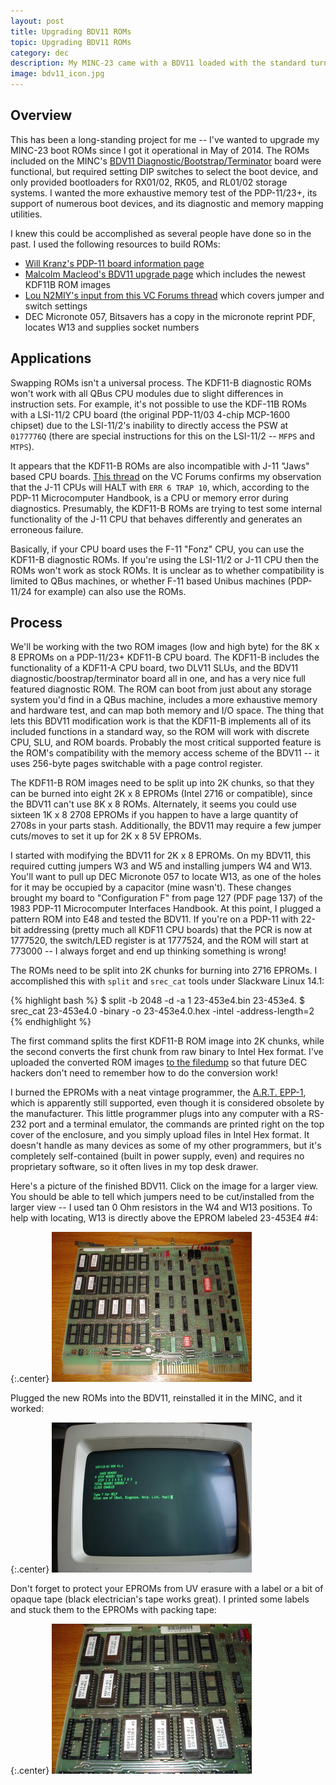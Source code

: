 ```yaml
---
layout: post
title: Upgrading BDV11 ROMs
topic: Upgrading BDV11 ROMs
category: dec
description: My MINC-23 came with a BDV11 loaded with the standard turnkey boot ROMs, which requires manually entering bootloaders for things like TU58 and MSCP boot. The BDV11 can be upgraded to more complete boot ROMs using images from a PDP-11/23+.
image: bdv11_icon.jpg
---
```


## Overview

This has been a long-standing project for me -- I've wanted to upgrade my MINC-23 boot ROMs since I got it operational in May of 2014. The ROMs included on the MINC's [BDV11 Diagnostic/Bootstrap/Terminator](http://www.willsworks.net/pdp11/BOARDS.HTM#BDV11) board were functional, but required setting DIP switches to select the boot device, and only provided bootloaders for RX01/02, RK05, and RL01/02 storage systems. I wanted the more exhaustive memory test of the PDP-11/23+, its support of numerous boot devices, and its diagnostic and memory mapping utilities.

I knew this could be accomplished as several people have done so in the past. I used the following resources to build ROMs:

* [Will Kranz's PDP-11 board information page](http://www.willsworks.net/pdp11/BOARDS.HTM)
* [Malcolm Macleod's BDV11 upgrade page](http://www.avitech.com.au/pdp-11-03/bdv11-rom-upgrade.html) which includes the newest KDF11B ROM images
* [Lou N2MIY's input from this VC Forums thread](http://www.vcfed.org/forum/showthread.php?24754-Qbus-Memory-cards&p=175462#post175462) which covers jumper and switch settings
* DEC Micronote 057, Bitsavers has a copy in the micronote reprint PDF, locates W13 and supplies socket numbers

## Applications

Swapping ROMs isn't a universal process. The KDF11-B diagnostic ROMs won't work with all QBus CPU modules due to slight differences in instruction sets. For example, it's not possible to use the KDF-11B ROMs with a LSI-11/2 CPU board (the original PDP-11/03 4-chip MCP-1600 chipset) due to the LSI-11/2's inability to directly access the PSW at `0177776Q` (there are special instructions for this on the LSI-11/2 -- `MFPS` and `MTPS`). 

It appears that the KDF11-B ROMs are also incompatible with J-11 "Jaws" based CPU boards. [This thread](http://www.vcfed.org/forum/showthread.php?51827-Another-BDV11-ROM-Upgrade&p=406866#post406866) on the VC Forums confirms my observation that the J-11 CPUs will HALT with `ERR 6 TRAP 10`, which, according to the PDP-11 Microcomputer Handbook, is a CPU or memory error during diagnostics. Presumably, the KDF11-B ROMs are trying to test some internal functionality of the J-11 CPU that behaves differently and generates an erroneous failure.

Basically, if your CPU board uses the F-11 "Fonz" CPU, you can use the KDF11-B diagnostic ROMs. If you're using the LSI-11/2 or J-11 CPU then the ROMs won't work as stock ROMs. It is unclear as to whether compatibility is limited to QBus machines, or whether F-11 based Unibus machines (PDP-11/24 for example) can also use the ROMs.

## Process

We'll be working with the two ROM images (low and high byte) for the 8K x 8 EPROMs on a PDP-11/23+ KDF11-B CPU board. The KDF11-B includes the functionality of a KDF11-A CPU board, two DLV11 SLUs, and the BDV11 diagnostic/boostrap/terminator board all in one, and has a very nice full featured diagnostic ROM. The ROM can boot from just about any storage system you'd find in a QBus machine, includes a more exhaustive memory and hardware test, and can map both memory and I/O space. The thing that lets this BDV11 modification work is that the KDF11-B implements all of its included functions in a standard way, so the ROM will work with discrete CPU, SLU, and ROM boards. Probably the most critical supported feature is the ROM's compatibility with the memory access scheme of the BDV11 -- it uses 256-byte pages switchable with a page control register.

The KDF11-B ROM images need to be split up into 2K chunks, so that they can be burned into eight 2K x 8 EPROMs (Intel 2716 or compatible), since the BDV11 can't use 8K x 8 ROMs. Alternately, it seems you could use sixteen 1K x 8 2708 EPROMs if you happen to have a large quantity of 2708s in your parts stash. Additionally, the BDV11 may require a few jumper cuts/moves to set it up for 2K x 8 5V EPROMs.

I started with modifying the BDV11 for 2K x 8 EPROMs. On my BDV11, this required cutting jumpers W3 and W5 and installing jumpers W4 and W13. You'll want to pull up DEC Micronote 057 to locate W13, as one of the holes for it may be occupied by a capacitor (mine wasn't). These changes brought my board to "Configuration F" from page 127 (PDF page 137) of the 1983 PDP-11 Microcomputer Interfaces Handbook. At this point, I plugged a pattern ROM into E48 and tested the BDV11. If you're on a PDP-11 with 22-bit addressing (pretty much all KDF11 CPU boards) that the PCR is now at 1777520, the switch/LED register is at 1777524, and the ROM will start at 773000 -- I always forget and end up thinking something is wrong!

The ROMs need to be split into 2K chunks for burning into 2716 EPROMs. I accomplished this with `split` and `srec_cat` tools under Slackware Linux 14.1:

{% highlight bash %}
$ split -b 2048 -d -a 1 23-453e4.bin 23-453e4.
$ srec_cat 23-453e4.0 -binary -o 23-453e4.0.hex -intel -address-length=2
{% endhighlight %}

The first command splits the first KDF11-B ROM image into 2K chunks, while the second converts the first chunk from raw binary to Intel Hex format. I've uploaded the converted ROM images [to the filedump](http://filedump.theglitchworks.net/software/vintage/dec/roms/bdv11_upgrade/) so that future DEC hackers don't need to remember how to do the conversion work! 

I burned the EPROMs with a neat vintage programmer, the [A.R.T. EPP-1](http://www.artbv.eu/products/programmers/epp1f/index.htm), which is apparently still supported, even though it is considered obsolete by the manufacturer. This little programmer plugs into any computer with a RS-232 port and a terminal emulator, the commands are printed right on the top cover of the enclosure, and you simply upload files in Intel Hex format. It doesn't handle as many devices as some of my other programmers, but it's completely self-contained (built in power supply, even) and requires no proprietary software, so it often lives in my top desk drawer.

Here's a picture of the finished BDV11. Click on the image for a larger view. You should be able to tell which jumpers need to be cut/installed from the larger view -- I used tan 0 Ohm resistors in the W4 and W13 positions. To help with locating, W13 is directly above the EPROM labeled 23-453E4 #4:

{:.center}
[![New EPROMs installed](/images/dec/bdv11_roms/scaled/board.jpg)](/images/dec/bdv11_roms/board.jpg)

Plugged the new ROMs into the BDV11, reinstalled it in the MINC, and it worked:

{:.center}
[![MINC-23 boot message](/images/dec/bdv11_roms/scaled/boot_message.jpg)](/images/dec/bdv11_roms/boot_message.jpg)

Don't forget to protect your EPROMs from UV erasure with a label or a bit of opaque tape (black electrician's tape works great). I printed some labels and stuck them to the EPROMs with packing tape:

{:.center}
[![EPROM labels](/images/dec/bdv11_roms/scaled/labels.jpg)](/images/dec/bdv11_roms/labels.jpg)
